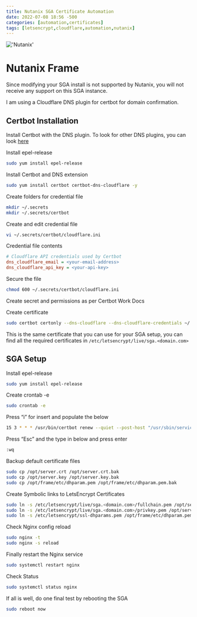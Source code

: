 ```yaml
---
title: Nutanix SGA Certificate Automation
date: 2022-07-08 18:56 -500
categories: [automation,certificates]
tags: [letsencrypt,cloudflare,automation,nutanix]
---
```


!['Nutanix'](https://download.logo.wine/logo/Nutanix/Nutanix-Logo.wine.png)

# Nutanix Frame

Since modifying your SGA install is not supported by Nutanix, you will not receive any support on this SGA instance. 

I am using a Cloudflare DNS plugin for certbot for domain confirmation. 

## Certbot Installation

Install Certbot with the DNS plugin. To look for other DNS plugins, you can look [here](https://eff-certbot.readthedocs.io/en/stable/using.html#dns-plugins)

Install epel-release
```bash
sudo yum install epel-release
```

Install Certbot and DNS extension
```bash
sudo yum install certbot certbot-dns-cloudflare -y
```

Create folders for credential file
```bash
mkdir ~/.secrets
mkdir ~/.secrets/certbot
```

Create and edit credential file
```bash
vi ~/.secrets/certbot/cloudflare.ini
```

Credential file contents
```ini
# Cloudflare API credentials used by Certbot
dns_cloudflare_email = <your-email-address>
dns_cloudflare_api_key = <your-api-key>
```

Secure the file
```bash
chmod 600 ~/.secrets/certbot/cloudflare.ini
```

Create secret and permissions as per Certbot Work Docs

Create certificate
```bash
sudo certbot certonly --dns-cloudflare --dns-cloudflare-credentials ~/.secrets/certbot/cloudflare.ini -d sga.<domain.com> -d *.sga.<domain.com>
```

This is the same certificate that you can use for your SGA setup, you can find all the required certificates in `/etc/letsencrypt/live/sga.<domain.com>`

## SGA Setup
Install epel-release
```bash
sudo yum install epel-release
```

Create crontab -e
```bash
sudo crontab -e
```

Press “i” for insert and populate the below
```bash
15 3 * * * /usr/bin/certbot renew --quiet --post-host "/usr/sbin/service nginx reload" > /dev/null 2>&1
```
Press “Esc” and the type in below and press enter
```bash
:wq
```

Backup default certificate files
```bash
sudo cp /opt/server.crt /opt/server.crt.bak
sudo cp /opt/server.key /opt/server.key.bak
sudo cp /opt/frame/etc/dhparam.pem /opt/frame/etc/dhparam.pem.bak
```

Create Symbolic links to LetsEncrypt Certificates
```bash
sudo ln -s /etc/letsencrypt/live/sga.<domain.com>/fullchain.pem /opt/server.crt
sudo ln -s /etc/letsencrypt/live/sga.<domain.com>/privkey.pem /opt/server.key
sudo ln -s /etc/letsencrypt/ssl-dhparams.pem /opt/frame/etc/dhparam.pem
```

Check Nginx config reload
```bash
sudo nginx -t
sudo nginx -s reload
```

Finally restart the Nginx service
```bash
sudo systemctl restart nginx
```

Check Status
```bash
sudo systemctl status nginx
```

If all is well, do one final test by rebooting the SGA
```bash
sudo reboot now
```
